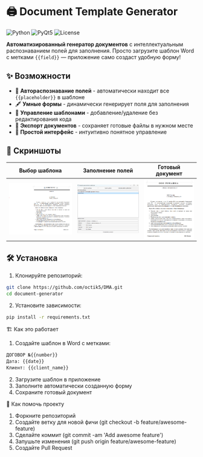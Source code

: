 # 🖨️ Document Template Generator

![Python](https://img.shields.io/badge/python-3.8%2B-blue)
![PyQt5](https://img.shields.io/badge/PyQt5-5.15-green)
![License](https://img.shields.io/badge/license-MIT-yellow)

**Автоматизированный генератор документов** с интеллектуальным распознаванием полей для заполнения. Просто загрузите шаблон Word с метками `{{field}}` — приложение само создаст удобную форму!

## ✨ Возможности

- 🧩 **Автораспознавание полей** - автоматически находит все `{{placeholder}}` в шаблоне
- 🖋️ **Умные формы** - динамически генерирует поля для заполнения
- 📂 **Управление шаблонами** - добавление/удаление без редактирования кода
- 💾 **Экспорт документов** - сохраняет готовые файлы в нужном месте
- 🎨 **Простой интерфейс** - интуитивно понятное управление

## 📸 Скриншоты

| Выбор шаблона | Заполнение полей | Готовый документ |
|--------------|----------------|----------------|
| ![Выбор шаблона](Screenshots/template_select.png) | ![Заполнение](Screenshots/form_fill.png) | ![Результат](Screenshots/result.png) |

## 🛠 Установка

1. Клонируйте репозиторий:
```bash
git clone https://github.com/octik5/DMA.git
cd document-generator
```
2. Установите зависимости:
```bash
pip install -r requirements.txt
```

🏗️ Как это работает
1. Создайте шаблон в Word с метками:
```markdown
ДОГОВОР №{{number}}
Дата: {{date}}
Клиент: {{client_name}}
```
2. Загрузите шаблон в приложение
3. Заполните автоматически созданную форму
4. Сохраните готовый документ

🤝 Как помочь проекту
1. Форкните репозиторий
2. Создайте ветку для новой фичи (git checkout -b feature/awesome-feature)
3. Сделайте коммит (git commit -am 'Add awesome feature')
4. Запушьте изменения (git push origin feature/awesome-feature)
5. Создайте Pull Request
